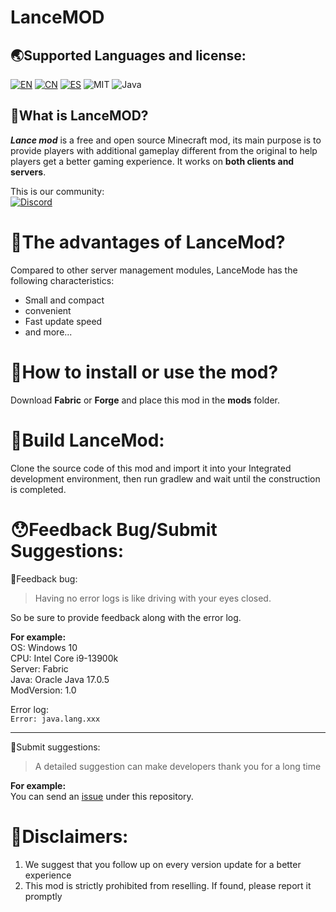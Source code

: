 # LanceMOD

## 🌏Supported Languages and license:  
[![EN](https://img.shields.io/badge/English-Click-blue)](./README/README.en_US.md)
[![CN](https://img.shields.io/badge/简体中文-Click-blue)](./README/README.zh_CN.md)
[![ES](https://img.shields.io/badge/Español-Click-blue)](./README/README.es_ES.md)
![MIT](https://img.shields.io/badge/License-MIT-green)
![Java](https://img.shields.io/badge/Java-100%25-orange)

## 🤔What is LanceMOD?  
**_Lance mod_** is a free and open source Minecraft mod, its main purpose is to provide players with additional gameplay different from the original to help players get a better gaming experience. It works on **both clients and servers**.  

This is our community:  
[![Discord](https://img.shields.io/badge/Discord-Click-purple)](https://discord.gg/3mDtaRUyqf)

# 🧐The advantages of LanceMod?  
Compared to other server management modules, LanceMode has the following characteristics:  
 - Small and compact
 - convenient
 - Fast update speed
 - and more...

# 🧐How to install or use the mod?  
Download **Fabric** or **Forge** and place this mod in the **mods** folder.

# 🔨Build LanceMod:  
Clone the source code of this mod and import it into your Integrated development environment, then run gradlew and wait until the construction is completed.

# 😯Feedback Bug/Submit Suggestions:  
🐛Feedback bug:  
 > Having no error logs is like driving with your eyes closed.

So be sure to provide feedback along with the error log.  

**For example:**  
OS: Windows 10  
CPU: Intel Core i9-13900k  
Server: Fabric  
Java: Oracle Java 17.0.5  
ModVersion: 1.0

Error log:  
```Error: java.lang.xxx```

---
📌Submit suggestions:  
> A detailed suggestion can make developers thank you for a long time

**For example:**  
You can send an [issue](https://github.com/LNGS-Horse/LanceMod/issues) under this repository.

# 📝Disclaimers:  
1. We suggest that you follow up on every version update for a better experience  
2. This mod is strictly prohibited from reselling. If found, please report it promptly